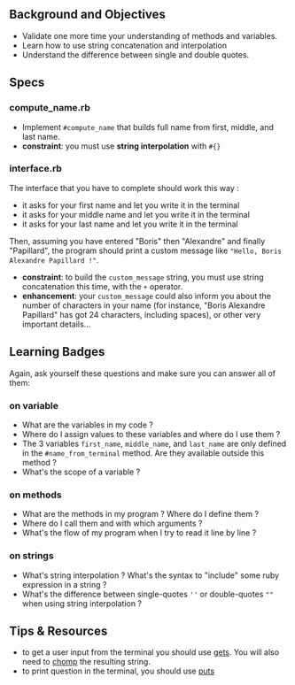 ## Background and Objectives
- Validate one more time your understanding of methods and variables.
- Learn how to use string concatenation and interpolation
- Understand the difference between single and double quotes.

## Specs 

### compute_name.rb
- Implement `#compute_name` that builds full name from first, middle, and last name.
- **constraint**: you must use **string interpolation** with `#{}`

### interface.rb
The interface that you have to complete should work this way :
* it asks for your first name and let you write it in the terminal
* it asks for your middle name and let you write it in the terminal
* it asks for your last name and let you write it in the terminal

Then, assuming you have entered "Boris" then "Alexandre" and finally "Papillard", the program should print a custom message like `"Hello, Boris Alexandre Papillard !"`. 

* **constraint**: to build the `custom_message` string, you must use string concatenation this time, with the `+` operator.
* **enhancement**: your `custom_message` could also ìnform you about the number of characters in your name (for instance, "Boris Alexandre Papillard" has got 24 characters, including spaces), or other very important details...

## Learning Badges
Again, ask yourself these questions and make sure you can answer all of them:

### on variable
* What are the variables in my code ?
* Where do I assign values to these variables and where do I use them ?
* The 3 variables `first_name`, `middle_name`, and `last_name` are only defined in the `#name_from_terminal` method. Are they available outside this method ? 
* What's the scope of a variable ?
 
### on methods 
* What are the methods in my program ? Where do I define them ? 
* Where do I call them and with which arguments ?
* What's the flow of my program when I try to read it line by line ?

### on strings 
* What's string interpolation ? What's the syntax to "include" some ruby expression in a string ?
* What's the difference between single-quotes `''` or double-quotes `""` when using string interpolation ?


## Tips & Resources
* to get a user input from the terminal you should use <a href="http://www.ruby-doc.org/docs/Tutorial/part_02/user_input.html" target="_blank">gets</a>. You will also need to <a href="http://ruby-doc.org/core-2.0.0/String.html#method-i-chomp" target="_blank">chomp</a> the resulting string.
* to print question in the terminal, you should use <a href="http://www.ruby-doc.org/core-2.0.0/IO.html#method-i-puts" target="_blank">puts</a>


